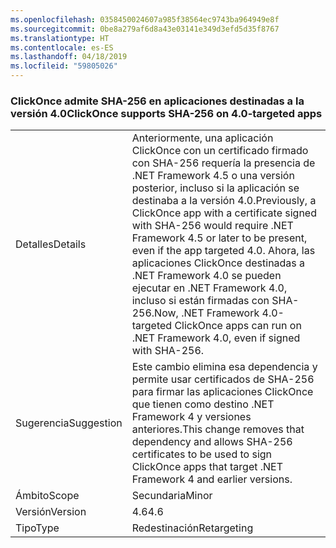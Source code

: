 ```yaml
---
ms.openlocfilehash: 0358450024607a985f38564ec9743ba964949e8f
ms.sourcegitcommit: 0be8a279af6d8a43e03141e349d3efd5d35f8767
ms.translationtype: HT
ms.contentlocale: es-ES
ms.lasthandoff: 04/18/2019
ms.locfileid: "59805026"
---
```

### <a name="clickonce-supports-sha-256-on-40-targeted-apps"></a><span data-ttu-id="b2f25-101">ClickOnce admite SHA-256 en aplicaciones destinadas a la versión 4.0</span><span class="sxs-lookup"><span data-stu-id="b2f25-101">ClickOnce supports SHA-256 on 4.0-targeted apps</span></span>

|   |   |
|---|---|
|<span data-ttu-id="b2f25-102">Detalles</span><span class="sxs-lookup"><span data-stu-id="b2f25-102">Details</span></span>|<span data-ttu-id="b2f25-103">Anteriormente, una aplicación ClickOnce con un certificado firmado con SHA-256 requería la presencia de .NET Framework 4.5 o una versión posterior, incluso si la aplicación se destinaba a la versión 4.0.</span><span class="sxs-lookup"><span data-stu-id="b2f25-103">Previously, a ClickOnce app with a certificate signed with SHA-256 would require .NET Framework 4.5 or later to be present, even if the app targeted 4.0.</span></span> <span data-ttu-id="b2f25-104">Ahora, las aplicaciones ClickOnce destinadas a .NET Framework 4.0 se pueden ejecutar en .NET Framework 4.0, incluso si están firmadas con SHA-256.</span><span class="sxs-lookup"><span data-stu-id="b2f25-104">Now, .NET Framework 4.0-targeted ClickOnce apps can run on .NET Framework 4.0, even if signed with SHA-256.</span></span>|
|<span data-ttu-id="b2f25-105">Sugerencia</span><span class="sxs-lookup"><span data-stu-id="b2f25-105">Suggestion</span></span>|<span data-ttu-id="b2f25-106">Este cambio elimina esa dependencia y permite usar certificados de SHA-256 para firmar las aplicaciones ClickOnce que tienen como destino .NET Framework 4 y versiones anteriores.</span><span class="sxs-lookup"><span data-stu-id="b2f25-106">This change removes that dependency and allows SHA-256 certificates to be used to sign ClickOnce apps that target .NET Framework 4 and earlier versions.</span></span>|
|<span data-ttu-id="b2f25-107">Ámbito</span><span class="sxs-lookup"><span data-stu-id="b2f25-107">Scope</span></span>|<span data-ttu-id="b2f25-108">Secundaria</span><span class="sxs-lookup"><span data-stu-id="b2f25-108">Minor</span></span>|
|<span data-ttu-id="b2f25-109">Versión</span><span class="sxs-lookup"><span data-stu-id="b2f25-109">Version</span></span>|<span data-ttu-id="b2f25-110">4.6</span><span class="sxs-lookup"><span data-stu-id="b2f25-110">4.6</span></span>|
|<span data-ttu-id="b2f25-111">Tipo</span><span class="sxs-lookup"><span data-stu-id="b2f25-111">Type</span></span>|<span data-ttu-id="b2f25-112">Redestinación</span><span class="sxs-lookup"><span data-stu-id="b2f25-112">Retargeting</span></span>|
